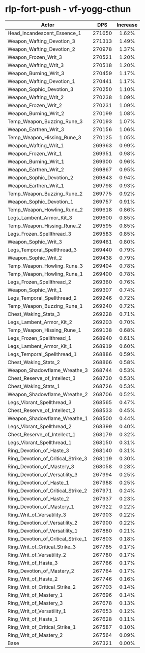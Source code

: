 # rlp-fort-push - vf-yogg-cthun
| Actor | DPS | Increase |
|---|:---:|:---:|
|Head_Incandescent_Essence_1|271650|1.62%|
|Weapon_Wafting_Devotion_3|271313|1.49%|
|Weapon_Wafting_Devotion_2|270978|1.37%|
|Weapon_Frozen_Writ_3|270521|1.20%|
|Weapon_Wafting_Writ_3|270518|1.20%|
|Weapon_Burning_Writ_3|270459|1.17%|
|Weapon_Wafting_Devotion_1|270441|1.17%|
|Weapon_Sophic_Devotion_3|270250|1.10%|
|Weapon_Wafting_Writ_2|270238|1.09%|
|Weapon_Frozen_Writ_2|270231|1.09%|
|Weapon_Burning_Writ_2|270199|1.08%|
|Temp_Weapon_Buzzing_Rune_3|270193|1.07%|
|Weapon_Earthen_Writ_3|270156|1.06%|
|Temp_Weapon_Hissing_Rune_3|270125|1.05%|
|Weapon_Wafting_Writ_1|269963|0.99%|
|Weapon_Frozen_Writ_1|269951|0.98%|
|Weapon_Burning_Writ_1|269900|0.96%|
|Weapon_Earthen_Writ_2|269867|0.95%|
|Weapon_Sophic_Devotion_2|269843|0.94%|
|Weapon_Earthen_Writ_1|269798|0.93%|
|Temp_Weapon_Buzzing_Rune_2|269775|0.92%|
|Weapon_Sophic_Devotion_1|269757|0.91%|
|Temp_Weapon_Howling_Rune_2|269618|0.86%|
|Legs_Lambent_Armor_Kit_3|269600|0.85%|
|Temp_Weapon_Hissing_Rune_2|269595|0.85%|
|Legs_Frozen_Spellthread_3|269583|0.85%|
|Weapon_Sophic_Writ_3|269461|0.80%|
|Legs_Temporal_Spellthread_3|269440|0.79%|
|Weapon_Sophic_Writ_2|269438|0.79%|
|Temp_Weapon_Howling_Rune_3|269404|0.78%|
|Temp_Weapon_Howling_Rune_1|269400|0.78%|
|Legs_Frozen_Spellthread_2|269360|0.76%|
|Weapon_Sophic_Writ_1|269307|0.74%|
|Legs_Temporal_Spellthread_2|269246|0.72%|
|Temp_Weapon_Buzzing_Rune_1|269240|0.72%|
|Chest_Waking_Stats_3|269228|0.71%|
|Legs_Lambent_Armor_Kit_2|269203|0.70%|
|Temp_Weapon_Hissing_Rune_1|269138|0.68%|
|Legs_Frozen_Spellthread_1|268940|0.61%|
|Legs_Lambent_Armor_Kit_1|268919|0.60%|
|Legs_Temporal_Spellthread_1|268886|0.59%|
|Chest_Waking_Stats_2|268866|0.58%|
|Weapon_Shadowflame_Wreathe_3|268744|0.53%|
|Chest_Reserve_of_Intellect_3|268730|0.53%|
|Chest_Waking_Stats_1|268726|0.53%|
|Weapon_Shadowflame_Wreathe_2|268706|0.52%|
|Legs_Vibrant_Spellthread_3|268565|0.47%|
|Chest_Reserve_of_Intellect_2|268533|0.45%|
|Weapon_Shadowflame_Wreathe_1|268500|0.44%|
|Legs_Vibrant_Spellthread_2|268399|0.40%|
|Chest_Reserve_of_Intellect_1|268179|0.32%|
|Legs_Vibrant_Spellthread_1|268150|0.31%|
|Ring_Devotion_of_Haste_3|268140|0.31%|
|Ring_Devotion_of_Critical_Strike_3|268119|0.30%|
|Ring_Devotion_of_Mastery_3|268058|0.28%|
|Ring_Devotion_of_Versatility_3|267994|0.25%|
|Ring_Devotion_of_Haste_1|267988|0.25%|
|Ring_Devotion_of_Critical_Strike_2|267971|0.24%|
|Ring_Devotion_of_Haste_2|267937|0.23%|
|Ring_Devotion_of_Mastery_1|267922|0.22%|
|Ring_Writ_of_Versatility_3|267903|0.22%|
|Ring_Devotion_of_Versatility_2|267900|0.22%|
|Ring_Devotion_of_Versatility_1|267880|0.21%|
|Ring_Devotion_of_Critical_Strike_1|267803|0.18%|
|Ring_Writ_of_Critical_Strike_3|267785|0.17%|
|Ring_Writ_of_Versatility_2|267780|0.17%|
|Ring_Writ_of_Haste_3|267766|0.17%|
|Ring_Devotion_of_Mastery_2|267764|0.17%|
|Ring_Writ_of_Haste_2|267746|0.16%|
|Ring_Writ_of_Critical_Strike_2|267703|0.14%|
|Ring_Writ_of_Mastery_1|267696|0.14%|
|Ring_Writ_of_Mastery_3|267678|0.13%|
|Ring_Writ_of_Versatility_1|267653|0.12%|
|Ring_Writ_of_Haste_1|267628|0.11%|
|Ring_Writ_of_Critical_Strike_1|267587|0.10%|
|Ring_Writ_of_Mastery_2|267564|0.09%|
|Base|267321|0.00%|
